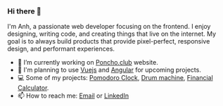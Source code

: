 ### Hi there 👋
I'm Anh, a passionate web developer focusing on the frontend. I enjoy designing, writing code, and creating things that live on the internet.
My goal is to always build products that provide pixel-perfect, responsive design, and performant experiences.

- 🔭  I’m currently working on [Poncho.club](https://poncho.club) website.
- 📗  I'm planning to use [Vuejs](https://vuejs.org/) and [Angular](https://angular.io/) for upcoming projects.
- 💻 Some of my projects: [Pomodoro Clock](https://anguyen0208.github.io/pomodoro-clock/), [Drum machine](https://anguyen0208.github.io/fcc-drum-machine/), [Financial Calculator](https://github.com/anguyen0208/Financial-Calculator-V2).
- 📫 How to reach me: [Email](mailto:a.nguyen0208@gmail.com) or [LinkedIn](https://www.linkedin.com/in/anhnguyen0208/)
<!--
**anguyen0208/anguyen0208** is a ✨ _special_ ✨ repository because its `README.md` (this file) appears on your GitHub profile.

Here are some ideas to get you started:

- 🔭 I’m currently working on ...
- 🌱 I’m currently learning ...
- 👯 I’m looking to collaborate on ...
- 🤔 I’m looking for help with ...
- 💬 Ask me about ...
- 📫 How to reach me: ...
- 😄 Pronouns: ...
- ⚡ Fun fact: ...
-->
